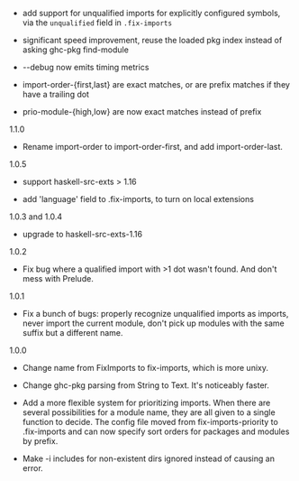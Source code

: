 - add support for unqualified imports for explicitly configured symbols, via
the `unqualified` field in `.fix-imports`

- significant speed improvement, reuse the loaded pkg index instead of asking
ghc-pkg find-module

- --debug now emits timing metrics

- import-order-{first,last} are exact matches, or are prefix matches if they
have a trailing dot

- prio-module-{high,low} are now exact matches instead of prefix

1.1.0

- Rename import-order to import-order-first, and add import-order-last.

1.0.5

- support haskell-src-exts > 1.16

- add 'language' field to .fix-imports, to turn on local extensions

1.0.3 and 1.0.4

- upgrade to haskell-src-exts-1.16

1.0.2

- Fix bug where a qualified import with >1 dot wasn't found.  And don't
mess with Prelude.

1.0.1

- Fix a bunch of bugs: properly recognize unqualified imports as imports,
never import the current module, don't pick up modules with the same suffix
but a different name.

1.0.0

- Change name from FixImports to fix-imports, which is more unixy.

- Change ghc-pkg parsing from String to Text.  It's noticeably faster.

- Add a more flexible system for prioritizing imports.
When there are several possibilities for a module name, they are all given
to a single function to decide.  The config file moved from
fix-imports-priority to .fix-imports and can now specify sort orders for
packages and modules by prefix.

- Make -i includes for non-existent dirs ignored instead of causing an
error.
